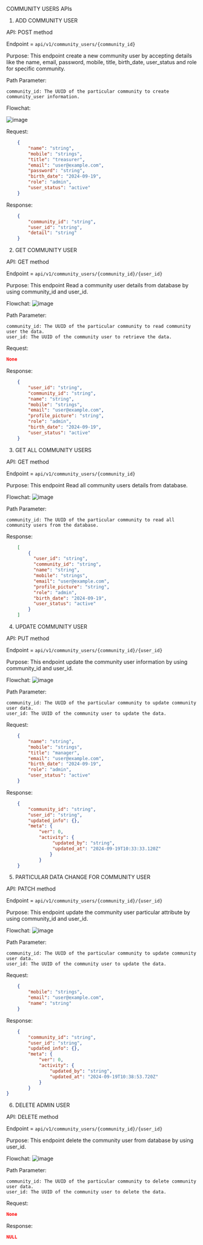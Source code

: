 COMMUNITY USERS APIs

1.  ADD COMMUNITY USER

API: POST method

Endpoint = `api/v1/community_users/{community_id}`

Purpose: This endpoint create a new community user by accepting details like the name, email, password, mobile, title, birth_date, user_status and role for specific community.

Path Parameter:

    community_id: The UUID of the particular community to create
    community_user information.

Flowchat: 

![image](./comm_user_create.png)

Request:
```json
    {
        "name": "string",
        "mobile": "strings",
        "title": "treasurer",
        "email": "user@example.com",
        "password": "string",
        "birth_date": "2024-09-19",
        "role": "admin",
        "user_status": "active"
    }

```
Response:
```json
    {
        "community_id": "string",
        "user_id": "string",
        "detail": "string"
    } 
```

2. GET COMMUNITY USER

API: GET method

Endpoint = `api/v1/community_users/{community_id}/{user_id}`

Purpose: This endpoint Read a community user details from database by using community_id and user_id.

Flowchat: 
![image](./comm_user_read.png)


Path Parameter:

    community_id: The UUID of the particular community to read community user the data.
    user_id: The UUID of the community user to retrieve the data.

Request:

```json
None
```

Response:
```json
    {
        "user_id": "string",
        "community_id": "string",
        "name": "string",
        "mobile": "strings",
        "email": "user@example.com",
        "profile_picture": "string",
        "role": "admin",
        "birth_date": "2024-09-19",
        "user_status": "active"
    }
```

3. GET ALL COMMUNITY USERS 

API: GET method

Endpoint = `api/v1/community_users/{community_id}`

Purpose: This endpoint Read all community users details from database.

Flowchat: 
![image](./comm_user_readall.png)

Path Parameter:

    community_id: The UUID of the particular community to read all community users from the database.

Response:
```json
    [
        {
          "user_id": "string",
          "community_id": "string",
          "name": "string",
          "mobile": "strings",
          "email": "user@example.com",
          "profile_picture": "string",
          "role": "admin",
          "birth_date": "2024-09-19",
          "user_status": "active"
        }
    ]
```

4. UPDATE COMMUNITY USER

API: PUT method

Endpoint = `api/v1/community_users/{community_id}/{user_id}`

Purpose: This endpoint update the community user information by using community_id and user_id.


Flowchat: 
![image](./comm_user_update.png)

Path Parameter:

    community_id: The UUID of the particular community to update community user data.
    user_id: The UUID of the community user to update the data.

Request:
```json
    {
        "name": "string",
        "mobile": "strings",
        "title": "manager",
        "email": "user@example.com",
        "birth_date": "2024-09-19",
        "role": "admin",
        "user_status": "active"
    }
```
Response:
```json
    {
        "community_id": "string",
        "user_id": "string",
        "updated_info": {},
        "meta": {
            "ver": 0,
            "activity": {
                 "updated_by": "string",
                 "updated_at": "2024-09-19T10:33:33.120Z"
                }
            }
    }
```

5. PARTICULAR DATA CHANGE FOR COMMUNITY USER

API: PATCH method

Endpoint = `api/v1/community_users/{community_id}/{user_id}`

Purpose: This endpoint update the community user particular attribute by using community_id and user_id.

Flowchat: 
![image](./comm_user_status.png)

Path Parameter:

    community_id: The UUID of the particular community to update community user data.
    user_id: The UUID of the community user to update the data.

Request:
```json
    {
        "mobile": "strings",
        "email": "user@example.com",
        "name": "string"
    }
```
Response:
```json
    {
        "community_id": "string",
        "user_id": "string",
        "updated_info": {},
        "meta": {
            "ver": 0,
            "activity": {
                "updated_by": "string",
                "updated_at": "2024-09-19T10:38:53.720Z"
            }
        }
}
```
6. DELETE ADMIN USER

API: DELETE method

Endpoint = `api/v1/community_users/{community_id}/{user_id}`

Purpose: This endpoint delete the community user from database by using user_id.

Flowchat: 
![image](./comm_user_delete.png)

Path Parameter:

    community_id: The UUID of the particular community to delete community user data.
    user_id: The UUID of the community user to delete the data.

Request:

```json
None
```

Response:

```json
NULL
```